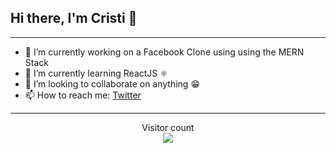 ## Hi there, I'm Cristi 👋

<hr>

- 🔭 I’m currently working on a Facebook Clone using using the MERN Stack
- 🌱 I’m currently learning ReactJS ⚛️ </a>
- 👯 I’m looking to collaborate on anything 😁
- 📫 How to reach me:  <a href="https://twitter.com/cristicrtu"> Twitter </a>

<hr>
    
<div align="center">
    <p> 
      Visitor count<br>
      <img src="https://profile-counter.glitch.me/cristicretu/count.svg" />
    </p>
</div>
